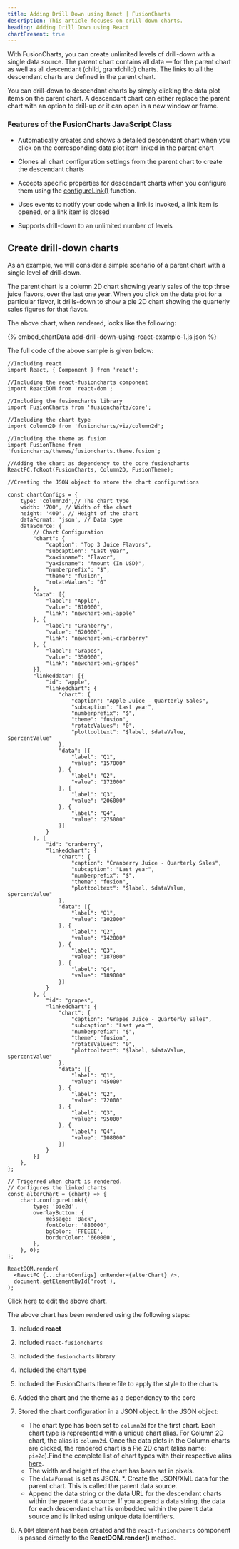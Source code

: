 ```yaml
---
title: Adding Drill Down using React | FusionCharts
description: This article focuses on drill down charts.
heading: Adding Drill Down using React
chartPresent: true
---
```


With FusionCharts, you can create unlimited levels of drill-down with a single data source. The parent chart contains all data — for the parent chart as well as all descendant (child, grandchild) charts. The links to all the descendant charts are defined in the parent chart.

You can drill-down to descendant charts by simply clicking the data plot items on the parent chart. A descendant chart can either replace the parent chart with an option to drill-up or it can open in a new window or frame.

### Features of the FusionCharts JavaScript Class

* Automatically creates and shows a detailed descendant chart when you click on the corresponding data plot item linked in the parent chart

* Clones all chart configuration settings from the parent chart to create the descendant charts

* Accepts specific properties for descendant charts when you configure them using the [configureLink()](https://www.fusioncharts.com/dev/api/fusioncharts/fusioncharts-methods#configurelink-21) function.

* Uses events to notify your code when a link is invoked, a link item is opened, or a link item is closed

* Supports drill-down to an unlimited number of levels

## Create drill-down charts

As an example, we will consider a simple scenario of a parent chart with a single level of drill-down.

The parent chart is a column 2D chart showing yearly sales of the top three juice flavors, over the last one year. When you click on the data plot for a particular flavor, it drills-down to show a pie 2D chart showing the quarterly sales figures for that flavor.

The above chart, when rendered, looks like the following:

{% embed_chartData add-drill-down-using-react-example-1.js json %}

The full code of the above sample is given below:

```
//Including react
import React, { Component } from 'react';

//Including the react-fusioncharts component
import ReactDOM from 'react-dom';

//Including the fusioncharts library
import FusionCharts from 'fusioncharts/core';

//Including the chart type
import Column2D from 'fusioncharts/viz/column2d';

//Including the theme as fusion
import FusionTheme from 'fusioncharts/themes/fusioncharts.theme.fusion';

//Adding the chart as dependency to the core fusioncharts
ReactFC.fcRoot(FusionCharts, Column2D, FusionTheme);

//Creating the JSON object to store the chart configurations

const chartConfigs = {
	type: 'column2d',// The chart type
    width: '700', // Width of the chart
    height: '400', // Height of the chart
    dataFormat: 'json', // Data type
    dataSource: {
	    // Chart Configuration
	    "chart": {
	        "caption": "Top 3 Juice Flavors",
	        "subcaption": "Last year",
	        "xaxisname": "Flavor",
	        "yaxisname": "Amount (In USD)",
	        "numberprefix": "$",
	        "theme": "fusion",
	        "rotateValues": "0"
	    },
	    "data": [{
	        "label": "Apple",
	        "value": "810000",
	        "link": "newchart-xml-apple"
	    }, {
	        "label": "Cranberry",
	        "value": "620000",
	        "link": "newchart-xml-cranberry"
	    }, {
	        "label": "Grapes",
	        "value": "350000",
	        "link": "newchart-xml-grapes"
	    }],
	    "linkeddata": [{
	        "id": "apple",
	        "linkedchart": {
	            "chart": {
	                "caption": "Apple Juice - Quarterly Sales",
	                "subcaption": "Last year",
	                "numberprefix": "$",
	                "theme": "fusion",
	                "rotateValues": "0",
	                "plottooltext": "$label, $dataValue,  $percentValue"
	            },
	            "data": [{
	                "label": "Q1",
	                "value": "157000"
	            }, {
	                "label": "Q2",
	                "value": "172000"
	            }, {
	                "label": "Q3",
	                "value": "206000"
	            }, {
	                "label": "Q4",
	                "value": "275000"
	            }]
	        }
	    }, {
	        "id": "cranberry",
	        "linkedchart": {
	            "chart": {
	                "caption": "Cranberry Juice - Quarterly Sales",
	                "subcaption": "Last year",
	                "numberprefix": "$",
	                "theme": "fusion",
	                "plottooltext": "$label, $dataValue,  $percentValue"
	            },
	            "data": [{
	                "label": "Q1",
	                "value": "102000"
	            }, {
	                "label": "Q2",
	                "value": "142000"
	            }, {
	                "label": "Q3",
	                "value": "187000"
	            }, {
	                "label": "Q4",
	                "value": "189000"
	            }]
	        }
	    }, {
	        "id": "grapes",
	        "linkedchart": {
	            "chart": {
	                "caption": "Grapes Juice - Quarterly Sales",
	                "subcaption": "Last year",
	                "numberprefix": "$",
	                "theme": "fusion",
	                "rotateValues": "0",
	                "plottooltext": "$label, $dataValue,  $percentValue"
	            },
	            "data": [{
	                "label": "Q1",
	                "value": "45000"
	            }, {
	                "label": "Q2",
	                "value": "72000"
	            }, {
	                "label": "Q3",
	                "value": "95000"
	            }, {
	                "label": "Q4",
	                "value": "108000"
	            }]
	        }
	    }]
	},
};

// Trigerred when chart is rendered.
// Configures the linked charts.
const alterChart = (chart) => {
	chart.configureLink({
		type: 'pie2d',
		overlayButton: {
			message: 'Back',
			fontColor: '880000',
			bgColor: 'FFEEEE',
			borderColor: '660000',
		},
	}, 0);
};

ReactDOM.render(
  <ReactFC {...chartConfigs} onRender={alterChart} />,
  document.getElementById('root'),
);

```

Click [here](http://jsfiddle.net/fusioncharts/k7mn6j5s/) to edit the above chart.

The above chart has been rendered using the following steps:

1. Included **react**

2. Included `react-fusioncharts`

3. Included the `fusioncharts` library

4. Included the chart type

5. Included the FusionCharts theme file to apply the style to the charts

6. Added the chart and the theme as a dependency to the core

7. Stored the chart configuration in a JSON object. In the JSON object:
    * The chart type has been set to `column2d` for the first chart. Each chart type is represented with a unique chart alias. For Column 2D chart, the alias is `column2d`. Once the data plots in the Column charts are clicked, the rendered chart is a Pie 2D chart (alias name: `pie2d`).Find the complete list of chart types with their respective alias [here](https://www.fusioncharts.com/dev/chart-guide/list-of-charts).
    * The width and height of the chart has been set in pixels. 
    * The `dataFormat` is set as JSON.
    *. Create the JSON/XML data for the parent chart. This is called the parent data source.
    * Append the data string or the data URL for the descendant charts within the parent data source. If you append a data string, the data for each descendant chart is embedded within the parent data source and is linked using unique data identifiers.

8. A `DOM` element has been created and the `react-fusioncharts` component is passed directly to the **ReactDOM.render()** method.